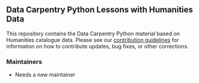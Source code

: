 ## Data Carpentry Python Lessons with Humanities Data

This repository contains the Data Carpentry Python material based on Humanities catalogue 
data. Please see our [contribution guidelines](CONTRIBUTING.md) for information
on how to contribute updates, bug fixes, or other corrections.

### Maintainers

- Needs a new maintainer
